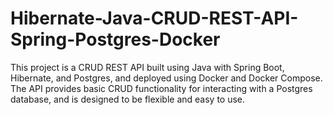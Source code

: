 # Hibernate-Java-CRUD-REST-API-Spring-Postgres-Docker
This project is a CRUD REST API built using Java with Spring Boot, Hibernate, and Postgres, and deployed using Docker and Docker Compose. The API provides basic CRUD functionality for interacting with a Postgres database, and is designed to be flexible and easy to use.
